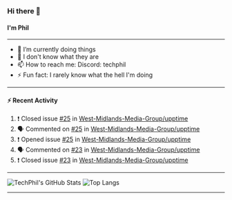 ### Hi there 👋
#### I'm Phil

---

- 🔭 I’m currently doing things
- 🌱 I don't know what they are
- 📫 How to reach me: Discord: techphil
- ⚡ Fun fact: I rarely know what the hell I'm doing

---

#### ⚡ Recent Activity
<!--START_SECTION:activity-->
1. ❗️ Closed issue [#25](https://github.com//West-Midlands-Media-Group/upptime/issues/25) in [West-Midlands-Media-Group/upptime](https://github.com//West-Midlands-Media-Group/upptime)
2. 🗣 Commented on [#25](https://github.com//West-Midlands-Media-Group/upptime/issues/25) in [West-Midlands-Media-Group/upptime](https://github.com//West-Midlands-Media-Group/upptime)
3. ❗️ Opened issue [#25](https://github.com//West-Midlands-Media-Group/upptime/issues/25) in [West-Midlands-Media-Group/upptime](https://github.com//West-Midlands-Media-Group/upptime)
4. 🗣 Commented on [#23](https://github.com//West-Midlands-Media-Group/upptime/issues/23) in [West-Midlands-Media-Group/upptime](https://github.com//West-Midlands-Media-Group/upptime)
5. ❗️ Closed issue [#23](https://github.com//West-Midlands-Media-Group/upptime/issues/23) in [West-Midlands-Media-Group/upptime](https://github.com//West-Midlands-Media-Group/upptime)
<!--END_SECTION:activity-->

---

![TechPhil's GitHub Stats](https://github-readme-stats.vercel.app/api?username=techphil&count_private=true)
![Top Langs](https://github-readme-stats.vercel.app/api/top-langs/?username=techphil)

---
